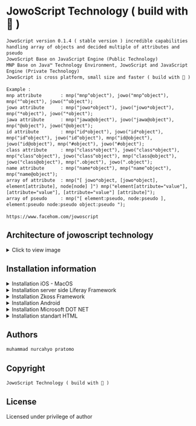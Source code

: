 # JowoScript Technology ( build with 💓 )
```text
JowoScript version 0.1.4 ( stable version ) incredible capabilities
handling array of objects and decided multiple of attributes and pseudo
JowoScript Base on JavaScript Engine (Public Technology)
MNP Base on Java™ Technology Environment, JowoScript and JavaScript Engine (Private Technology)
JowoScript is cross platform, small size and faster ( build with 💓 )

Example :
mnp attribute		: mnp("mnp^object"), jowo("mnp^object"), mnp("^object"), jowo("^object");
jowo attribute		: mnp("jowo*object"), jowo("jowo*object"), mnp("*object"), jowo("*object");
jawa attribute		: mnp("jawa@object"), jowo("jawa@object"), mnp("@object"), jowo("@object");
id attribute		: mnp("id*object"), jowo("id*object"), mnp("id^object"), jowo("id^object"), mnp("id@object"), jowo("id@object"), mnp("#object"), jowo("#object");
class attribute		: mnp("class*object"), jowo("class*object"), mnp("class^object"), jowo("class^object"), mnp("class@object"), jowo("class@object"), mnp(".object"), jowo(".object");
name attribute		: mnp("name*object"), mnp("name^object"), mnp("name@object");
array of attribute 	: mnp("[ jowo*object, [jowo*object], element[attribute], node[node] ]")	mnp("element[attribute="value"], [attribute="value"], [attribute="value"] [attribute]");
array of pseudo		: mnp("[ element:pseudo, node:pseudo ], element:pseudo node:pseudo object:pseudo ");

https://www.facehom.com/jowoscript
```
## Architecture of jowoscript technology
<details>
<summary>Click to view image</summary>
	
<img src="https://github.com/0x101jowoscript/JowoScript_Technology/blob/b7b5177190c142e5d2484545ea39fd0a52ccacb8/methodology%20of%20architecture%20workflow%20jowoscript.png" title="methodology of architecture workflow jowoscript">

</details>

## Installation information
<details>
<summary>Installation iOS - MacOS</summary>
	
```java
//Let's call class WKWebViewConfiguration(), WKWebView(frame, config), URL(url root) and URLRequest(base string url)
import UIKit
import WebKit
class ViewController: UIViewController, WKUIDelegate {
    var webView: WKWebView!
    override func loadView() {
        let webConfiguration = WKWebViewConfiguration()
        webView = WKWebView(frame: .zero, configuration: webConfiguration)
        webView.uiDelegate = self
        view = webView
    }
    override func viewDidLoad() {
        super.viewDidLoad()        
        let myURL = URL(string:"JowoScriptMachine.js")
        let myRequest = URLRequest(url: myURL!)
        webView.load(myRequest) //Load from url base webview class
	webView.loadHTMLString("<script>jowo.copyright</script>", baseURL: myURL)
	//Result : JowoScript - JawaScript
    }
}
```
iOS - MacOS, More information you can look at [here](https://developer.apple.com/documentation/webkit/wkwebview)
</details>
<details>
<summary>Installation server side Liferay Framework</summary>
	
```java
//Call this class JSTopHeadDynamicInclude extends BaseDynamicInclude (include, register)
@Component(immediate = true, service = DynamicInclude.class)
public class JSTopHeadDynamicInclude extends BaseDynamicInclude {
	@Override
	public void include(HttpServletRequest request, HttpServletResponse response, String key)
		throws IOException {
		PrintWriter printWriter = response.getWriter();
		String content = "<script href=\"http://localhost:8080/sampleIncludeJowoScript/js/JowoScriptMachine.js\" type = \"text/javascript\" />";
		String jowoScript = "jowo.copyright" type = \"text/javascript\" />";
		printWriter.println(jowoScript);
		//In console IDE like eclipse, rational application developer, jetbrains, netbeans, browser environment, etc. 
		//Result : JowoScript - JawaScript
	}
	@Override
	public void register(DynamicIncludeRegistry dynamicIncludeRegistry) {
		dynamicIncludeRegistry.register("/html/common/themes/top_js.jspf#resources");		
	}  
}
```
Liferay Framework, More information you can look at [here](https://help.liferay.com/hc/en-us/articles/360018165751-Top-JS-Dynamic-Include-)
</details>
<details>
<summary>Installation Zkoss Framework</summary>
	
```javascript
<zk>
<script type="text/javascript" src="JowoScriptMachine.js"></script>
<window title="sample jowo script" border="none" width="100%" closable="true">	
	<script type="text/javascript">
		jowo.copyright
	</script>
	//Result : JowoScript - JawaScript
</window>
</zk>
```
</details>
<details>
<summary>Installation Android</summary>
	
```java
webview.loadDataWithBaseURL("file:///android_asset/javascript/JowoScriptMachine.js", page, "text/javascript", null, null);
```
Android, More information you can look at [here](https://developer.android.com/guide/webapps/webview#kotlin)
</details>
<details>
<summary>Installation Microsoft DOT NET</summary>

```cs
/* Let's call this function in server side */
/* 
@Function method call in server side
public string GetWebResourceUrl (Type type, string resourceName);
*/

using System;
using System.Web;
using System.Web.UI;
using System.Security.Permissions;
[assembly: WebResource("Samples.AspNet.CS.Controls.JowoScriptMachine.js", "application/x-javascript")]
namespace Samples.AspNet.CS.Controls
{
    [AspNetHostingPermission(SecurityAction.Demand, Level = AspNetHostingPermissionLevel.Minimal)]
    public class ClientScriptResourceLabel
    {
        Console.WriteLine(jowo.copyright);
	//Result : JowoScript - JawaScript
    }
}
```
Microsoft DOT NET, More information you can look at [here](https://docs.microsoft.com/en-us/dotnet/api/system.web.ui.clientscriptmanager.getwebresourceurl?redirectedfrom=MSDN&view=netframework-4.8#System_Web_UI_ClientScriptManager_GetWebResourceUrl_System_Type_System_String_)
</details>
<details>
<summary>Installation standart HTML</summary>

<b>Make sure your code JavaScript tag install.</b>
	
```html
<html>
<head>
<script type="text/javascript" src="JowoScriptMachine.js"></script>
</head>
<body>
	<h1><center>Hello jowo and jawa script in here</center></h1>
	<h2><center>try many function</center></h2>
	<center>
		<p jowo="p" id="p" class="p">hello world wide</p>
		<input jowo="input" id="input" class="input" type="text">
		<button jowo="button" id="button" class="button">Submit</button>
	</center>
</body>
</html>
```
</details>

## Authors
```html
muhammad nurcahyo pratomo
```
## Copyright
```html
JowoScript Technology ( build with 💓 )
```
## License
Licensed under privilege of author
